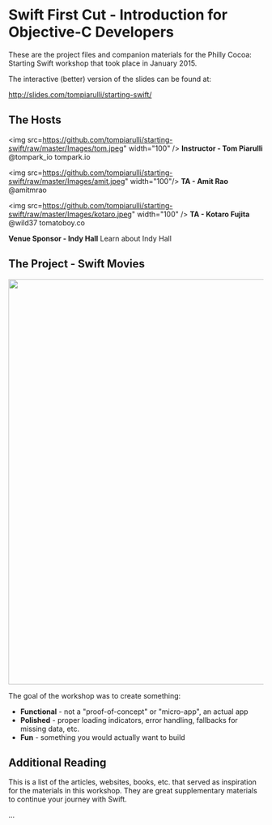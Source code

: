 # Swift First Cut - Introduction for Objective-C Developers

These are the project files and companion materials for the Philly Cocoa: Starting Swift workshop that took place in January 2015.

The interactive (better) version of the slides can be found at: 

http://slides.com/tompiarulli/starting-swift/

## The Hosts

<img src=https://github.com/tompiarulli/starting-swift/raw/master/Images/tom.jpeg" width="100" />
**Instructor - Tom Piarulli**
@tompark_io
tompark.io

<img src=https://github.com/tompiarulli/starting-swift/raw/master/Images/amit.jpeg" width="100"/>
**TA - Amit Rao**
@amitmrao

<img src=https://github.com/tompiarulli/starting-swift/raw/master/Images/kotaro.jpeg" width="100" />
**TA - Kotaro Fujita**
@wild37
tomatoboy.co

**Venue Sponsor - Indy Hall**
Learn about Indy Hall

## The Project - Swift Movies

<img src="https://github.com/tompiarulli/starting-swift/raw/master/Images/screenshot.png" width="800" />

The goal of the workshop was to create something:
* **Functional** - not a "proof-of-concept" or "micro-app", an actual app
* **Polished** - proper loading indicators, error handling, fallbacks for missing data, etc.
* **Fun** - something you would actually want to build

## Additional Reading

This is a list of the articles, websites, books, etc. that served as inspiration for the materials in this workshop. They are great supplementary materials to continue your journey with Swift.

...